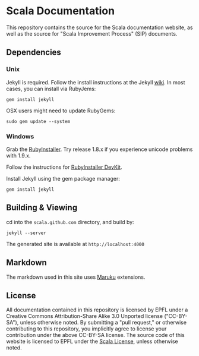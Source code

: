 # Scala Documentation #

This repository contains the source for the Scala documentation website, as well as the source for "Scala Improvement Process" (SIP) documents. 

## Dependencies ##

### Unix ###

Jekyll is required. Follow the install instructions at the Jekyll [wiki](https://github.com/mojombo/jekyll/wiki/Install). In most cases, you can install via RubyJems: 

    gem install jekyll

OSX users might need to update RubyGems:

    sudo gem update --system

### Windows ###

Grab the [RubyInstaller](http://rubyinstaller.org/downloads). Try release 1.8.x if you experience unicode problems with 1.9.x.

Follow the instructions for [RubyInstaller DevKit](https://github.com/oneclick/rubyinstaller/wiki/Development-Kit).

Install Jekyll using the gem package manager:

    gem install jekyll

## Building & Viewing ##

cd into the `scala.github.com` directory, and build by:

    jekyll --server

The generated site is available at `http://localhost:4000`

## Markdown ##

The markdown used in this site uses [Maruku](http://maruku.rubyforge.org/maruku.html) extensions.

## License ##

All documentation contained in this repository is licensed by EPFL under a Creative Commons Attribution-Share Alike 3.0 Unported license ("CC-BY-SA"), unless otherwise noted. By submitting a "pull request," or otherwise contributing to this repository, you implicitly agree to license your contribution under the above CC-BY-SA license. The source code of this website is licensed to EPFL under the [Scala License](http://www.scala-lang.org/node/146), unless otherwise noted. 




